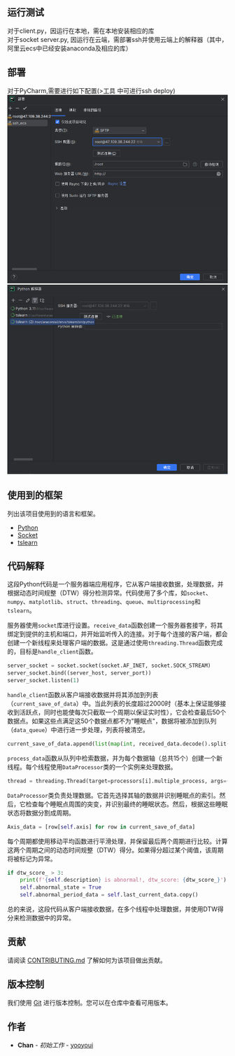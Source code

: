 ## 运行测试

  对于client.py，因运行在本地，需在本地安装相应的库  
  对于socket server.py, 因运行在云端，需部署ssh并使用云端上的解释器（其中，阿里云ecs中已经安装anaconda及相应的库）
  
## 部署

  对于PyCharm,需要进行如下配置(>工具 中可进行ssh deploy)  
  ![ssh deploy](image%20for%20readme/deploy/ssh%20deploy.png)
  ![ssh enterpreter](image%20for%20readme/deploy/ssh%20enterpreter.png)

  
## 使用到的框架

列出该项目使用到的语言和框架。

- [Python](https://www.python.org/)
- [Socket](https://docs.python.org/3/library/socket.html)
- [tslearn](https://tslearn.readthedocs.io/en/stable/installation.html)

## 代码解释

这段Python代码是一个服务器端应用程序，它从客户端接收数据，处理数据，并根据动态时间规整（DTW）得分检测异常。代码使用了多个库，如`socket`、`numpy`、`matplotlib`、`struct`、`threading`、`queue`、`multiprocessing`和`tslearn`。

服务器使用`socket`库进行设置。`receive_data`函数创建一个服务器套接字，将其绑定到提供的主机和端口，并开始监听传入的连接。对于每个连接的客户端，都会创建一个新线程来处理客户端的数据。这是通过使用`threading.Thread`函数完成的，目标是`handle_client`函数。

```python
server_socket = socket.socket(socket.AF_INET, socket.SOCK_STREAM)
server_socket.bind((server_host, server_port))
server_socket.listen(1)
```

`handle_client`函数从客户端接收数据并将其添加到列表（`current_save_of_data`）中。当此列表的长度超过2000时（基本上保证能够接收到活跃点，同时也能使每次只截取一个周期以保证实时性），它会检查最后50个数据点。如果这些点满足这50个数据点都不为"睡眠点"，数据将被添加到队列（`data_queue`）中进行进一步处理，列表将被清空。

```python
current_save_of_data.append(list(map(int, received_data.decode().split(','))))
```

`process_data`函数从队列中检索数据，并为每个数据轴（总共15个）创建一个新线程。每个线程使用`DataProcessor`类的一个实例来处理数据。

```python
thread = threading.Thread(target=processors[i].multiple_process, args=(data,))
```

`DataProcessor`类负责处理数据。它首先选择其轴的数据并识别睡眠点的索引。然后，它检查每个睡眠点周围的突变，并识别最终的睡眠状态。然后，根据这些睡眠状态将数据分割成周期。

```python
Axis_data = [row[self.axis] for row in current_save_of_data]
```

每个周期都使用移动平均函数进行平滑处理，并保留最后两个周期进行比较。计算这两个周期之间的动态时间规整（DTW）得分。如果得分超过某个阈值，该周期将被标记为异常。

```python
if dtw_score_ > 3:
    print(f'{self.description} is abnormal!, dtw_score: {dtw_score_}')
    self.abnormal_state = True
    self.abnormal_period_data = self.last_current_data.copy()
```

总的来说，这段代码从客户端接收数据，在多个线程中处理数据，并使用DTW得分来检测数据中的异常。


## 贡献

请阅读 [CONTRIBUTING.md](链接到贡献指南) 了解如何为该项目做出贡献。

## 版本控制

我们使用 [Git](https://git-scm.com/) 进行版本控制。您可以在仓库中查看可用版本。

## 作者

* **Chan** - *初始工作* - [yooyoui](https://github.com/yooyoui)

